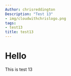 ```yaml
---
Author: chrisreddington
Description: "Test 13"
- img/cloudwithchrislogo.png
tags:
- test13
title: test13
---
```

# Hello
This is test 13